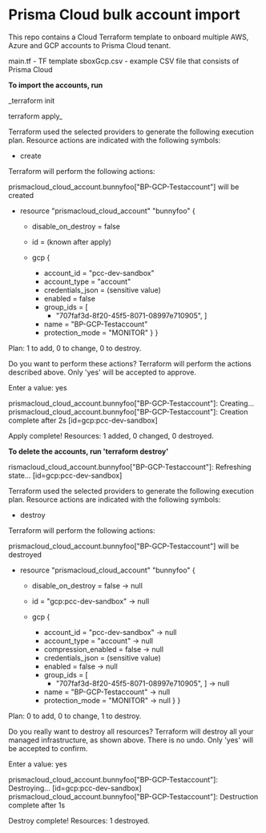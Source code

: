 # Prisma Cloud bulk account import

This repo contains a Cloud Terraform template to onboard multiple AWS, Azure and GCP accounts to Prisma Cloud tenant.

main.tf - TF template 
sboxGcp.csv - example CSV file that consists of Prisma Cloud 


**To import the accounts, run**

_terraform init

terraform apply_


Terraform used the selected providers to generate the following execution plan. Resource actions are
indicated with the following symbols:
  + create

Terraform will perform the following actions:

   prismacloud_cloud_account.bunnyfoo["BP-GCP-Testaccount"] will be created
  + resource "prismacloud_cloud_account" "bunnyfoo" {
      + disable_on_destroy = false
      + id                 = (known after apply)

      + gcp {
          + account_id       = "pcc-dev-sandbox"
          + account_type     = "account"
          + credentials_json = (sensitive value)
          + enabled          = false
          + group_ids        = [
              + "707faf3d-8f20-45f5-8071-08997e710905",
            ]
          + name             = "BP-GCP-Testaccount"
          + protection_mode  = "MONITOR"
        }
    }

Plan: 1 to add, 0 to change, 0 to destroy.

Do you want to perform these actions?
  Terraform will perform the actions described above.
  Only 'yes' will be accepted to approve.

  Enter a value: yes

prismacloud_cloud_account.bunnyfoo["BP-GCP-Testaccount"]: Creating...
prismacloud_cloud_account.bunnyfoo["BP-GCP-Testaccount"]: Creation complete after 2s [id=gcp:pcc-dev-sandbox]

Apply complete! Resources: 1 added, 0 changed, 0 destroyed.

**To delete the accounts, run 'terraform destroy'**

rismacloud_cloud_account.bunnyfoo["BP-GCP-Testaccount"]: Refreshing state... [id=gcp:pcc-dev-sandbox]

Terraform used the selected providers to generate the following execution plan. Resource actions are
indicated with the following symbols:
  - destroy

Terraform will perform the following actions:

   prismacloud_cloud_account.bunnyfoo["BP-GCP-Testaccount"] will be destroyed
  - resource "prismacloud_cloud_account" "bunnyfoo" {
      - disable_on_destroy = false -> null
      - id                 = "gcp:pcc-dev-sandbox" -> null

      - gcp {
          - account_id          = "pcc-dev-sandbox" -> null
          - account_type        = "account" -> null
          - compression_enabled = false -> null
          - credentials_json    = (sensitive value)
          - enabled             = false -> null
          - group_ids           = [
              - "707faf3d-8f20-45f5-8071-08997e710905",
            ] -> null
          - name                = "BP-GCP-Testaccount" -> null
          - protection_mode     = "MONITOR" -> null
        }
    }

Plan: 0 to add, 0 to change, 1 to destroy.

Do you really want to destroy all resources?
  Terraform will destroy all your managed infrastructure, as shown above.
  There is no undo. Only 'yes' will be accepted to confirm.

  Enter a value: yes

prismacloud_cloud_account.bunnyfoo["BP-GCP-Testaccount"]: Destroying... [id=gcp:pcc-dev-sandbox]
prismacloud_cloud_account.bunnyfoo["BP-GCP-Testaccount"]: Destruction complete after 1s

Destroy complete! Resources: 1 destroyed.





